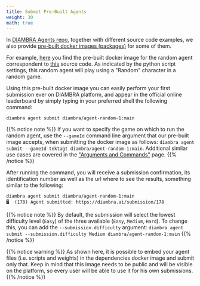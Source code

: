 ```yaml
---
title: Submit Pre-Built Agents
weight: 30
math: true
---
```


In <a href="https://github.com/diambra/agents" target="_blank">DIAMBRA Agents repo</a>, together with different source code examples, we also provide <a href="https://github.com/orgs/diambra/packages?repo_name=agents" target="_blank">pre-built docker images (packages)</a> for some of them. 

For example, <a href="https://github.com/diambra/agents/pkgs/container/agent-random-1" target="_blank">here</a> you find the pre-built docker image for the random agent correspondent to <a href="https://github.com/diambra/agents/blob/main/basic/random_1/agent.py" target="_blank">this</a> source code. As indicated by the python script settings, this random agent will play using a "Random" character in a random game. 

Using this pre-built docker image you can easily perform your first submission ever on DIAMBRA platform, and appear in the official online leaderboard by simply typing in your preferred shell the following command:

```shell
diambra agent submit diambra/agent-random-1:main
```
{{% notice note %}}
If you want to specify the game on which to run the random agent, use the `--gameId` command line argument that our pre-built image accepts, when submitting the docker image as follows: `diambra agent submit --gameId tektagt diambra/agent-random-1:main`. Additional similar use cases are covered in the <a href="../../argumentsandcommands/">"Arguments and Commands"</a> page.
{{% /notice %}}

After running the command, you will receive a submission confirmation, its identification number as well as the url where to see the results, something similar to the following:

```
diambra agent submit diambra/agent-random-1:main
🖥️  (178) Agent submitted: https://diambra.ai/submission/178
```

{{% notice note %}}
By default, the submission will select the lowest difficulty level (`Easy`) of the three available (`Easy`, `Medium`, `Hard`). To change this, you can add the `--submission.difficulty` argument: `diambra agent submit --submission.difficulty Medium diambra/agent-random-1:main`
{{% /notice %}}


{{% notice warning %}}
As shown here, it is possible to embed your agent files (i.e. scripts and weights) in the dependencies docker image and submit only that. Keep in mind that this image needs to be public and will be visible on the platform, so every user will be able to use it for his own submissions.
{{% /notice %}}
